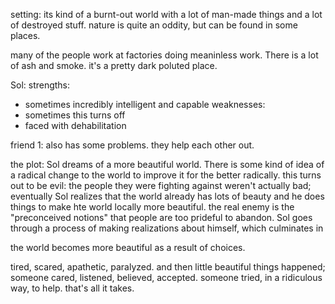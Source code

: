 setting:
its kind of a burnt-out world with a lot of man-made things and
a lot of destroyed stuff.
nature is quite an oddity, but can be found in some places.

many of the people work at factories doing meaninless work. There
is a lot of ash and smoke. it's a pretty dark poluted place.

Sol:
strengths:
- sometimes incredibly intelligent and capable
weaknesses:
- sometimes this turns off 
- faced with dehabilitation 

friend 1:
also has some problems. they help each other out. 


the plot:
Sol dreams of a more beautiful world. There is some kind of idea
of a radical change to the world to improve it for the better
radically. this turns out to be evil: the people they were
fighting against weren't actually bad; eventually Sol realizes
that the world already has lots of beauty and he does things to
make hte world locally more beautiful. 
the real enemy is the "preconceived notions" that people are too
prideful to abandon. Sol goes through a process of making
realizations about himself, which culminates in 

the world becomes more beautiful as a result of choices. 




tired, scared, apathetic, paralyzed. and then little beautiful
things happened; someone cared, listened, believed, accepted.
someone tried, in a ridiculous way, to help. 
that's all it takes. 



